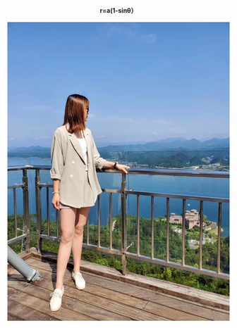 

<div align="center">
  <strong>r=a(1-sinθ）</strong>
</div>

<br/>

<img src="./index/0110_0110_0110.jpg" alt="0110_0110_0110" />
